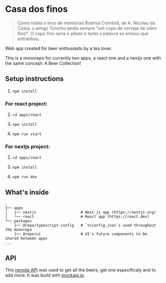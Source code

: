 # Casa dos finos

> Como relata o livro de memórias Boémia Coimbrã, de A. Nicolau da Costa, o amigo Toninho pedia sempre “um copo de cerveja de vidro fino!”. O copo fino seria o pilsen e tanto a palavra se entoou que entranhou.

Web app created for beer enthusiasts by a tea lover.

This is a monorepo for currently two apps, a react one and a nextjs one with the same concept: A Beer Collection!

## Setup instructions

1. `npm install`

### For react project:

2. `cd apps/react`

3. `npm install`

4. `npm run start`

### For nextjs project:

2. `cd apps/react`

3. `npm install`

4. `npm run dev`


## What's inside

```
.
├── apps
│   ├── nextjs                    # Next.js app (https://nextjs.org)
│   └── react                     # React app (https://react.dev)
└── packages
    ├── @repo/typescript-config   # `tsconfig.json`s used throughout the monorepo
    ├── @repo/ui                  # UI's future components to be shared between apps
...
```

## API

This [remote API](https://6835d96bcd78db2058c36a1b.mockapi.io/beers) was used to get all the beers, get one especificaly and to add more. It was build with [mockapi.io](https://mockapi.io/).
